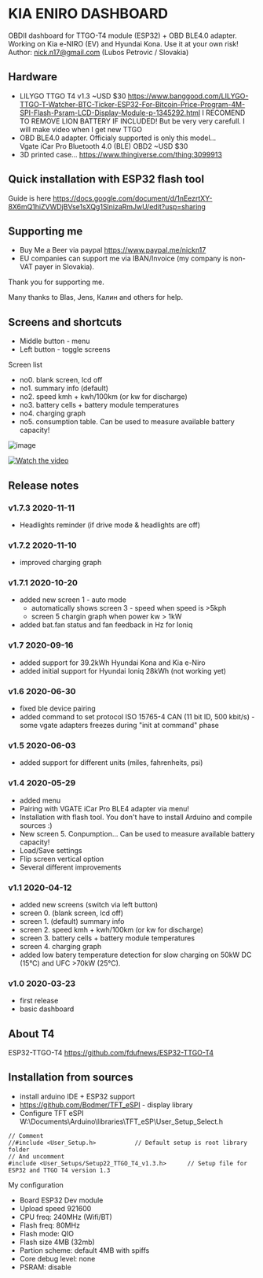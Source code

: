 # KIA ENIRO DASHBOARD

OBDII dashboard for TTGO-T4 module (ESP32) + OBD BLE4.0 adapter. Working on Kia e-NIRO (EV) and Hyundai Kona.
Use it at your own risk!
Author: nick.n17@gmail.com (Lubos Petrovic / Slovakia)

## Hardware 
- LILYGO TTGO T4 v1.3 
  ~USD $30 https://www.banggood.com/LILYGO-TTGO-T-Watcher-BTC-Ticker-ESP32-For-Bitcoin-Price-Program-4M-SPI-Flash-Psram-LCD-Display-Module-p-1345292.html
  I RECOMEND TO REMOVE LION BATTERY IF INCLUDED! But be very very carefull. I will make video when I get new TTGO
- OBD BLE4.0 adapter. 
  Officialy supported is only this model...  
  Vgate iCar Pro Bluetooth 4.0 (BLE) OBD2 ~USD $30    
- 3D printed case... 
  https://www.thingiverse.com/thing:3099913

## Quick installation with ESP32 flash tool

Guide is here
https://docs.google.com/document/d/1nEezrtXY-8X6mQ1hiZVWDjBVse1sXQg1SlnizaRmJwU/edit?usp=sharing

## Supporting me

- Buy Me a Beer via paypal https://www.paypal.me/nickn17
- EU companies can support me via IBAN/Invoice (my company is non-VAT payer in Slovakia).

Thank you for supporting me.

Many thanks to Blas, Jens, Калин and others for help.

## Screens and shortcuts
- Middle button - menu 
- Left button - toggle screens

Screen list
- no0. blank screen, lcd off
- no1. summary info (default)
- no2. speed kmh + kwh/100km (or kw for discharge)
- no3. battery cells + battery module temperatures
- no4. charging graph
- no5. consumption table. Can be used to measure available battery capacity! 

![image](https://github.com/nickn17/enirodashboard/blob/master/screenshots/v1.jpg)

[![Watch the video](https://github.com/nickn17/enirodashboard/blob/master/screenshots/v0.9.jpg)](https://www.youtube.com/watch?v=Jg5VP2P58Yg&)

## Release notes
    
### v1.7.3 2020-11-11
- Headlights reminder (if drive mode & headlights are off)

### v1.7.2 2020-11-10
- improved charging graph

### v1.7.1 2020-10-20
- added new screen 1 - auto mode
  - automatically shows screen 3 - speed when speed is >5kph
  - screen 5 chargin graph when power kw > 1kW
- added bat.fan status and fan feedback in Hz for Ioniq

### v1.7 2020-09-16
- added support for 39.2kWh Hyundai Kona and Kia e-Niro
- added initial support for Hyundai Ioniq 28kWh (not working yet)

### v1.6 2020-06-30
- fixed ble device pairing
- added command to set protocol ISO 15765-4 CAN (11 bit ID, 500 kbit/s) - some vgate adapters freezes during "init at command" phase

### v1.5 2020-06-03
- added support for different units (miles, fahrenheits, psi)

### v1.4 2020-05-29
- added menu 
- Pairing with VGATE iCar Pro BLE4 adapter via menu!
- Installation with flash tool. You don't have to install Arduino and compile sources :)
- New screen 5. Conpumption... Can be used to measure available battery capacity!
- Load/Save settings 
- Flip screen vertical option
- Several different improvements

### v1.1 2020-04-12
- added new screens (switch via left button)
- screen 0. (blank screen, lcd off)
- screen 1. (default) summary info
- screen 2. speed kmh + kwh/100km (or kw for discharge)
- screen 3. battery cells + battery module temperatures
- screen 4. charging graph
- added low batery temperature detection for slow charging on 50kW DC (15°C) and UFC >70kW (25°C).

### v1.0 2020-03-23
- first release
- basic dashboard

## About T4
ESP32-TTGO-T4
https://github.com/fdufnews/ESP32-TTGO-T4

## Installation from sources
- install arduino IDE + ESP32 support
- https://github.com/Bodmer/TFT_eSPI  - display library
- Configure TFT eSPI
  W:\Documents\Arduino\libraries\TFT_eSP\User_Setup_Select.h  
```  
// Comment
//#include <User_Setup.h>           // Default setup is root library folder
// And uncomment
#include <User_Setups/Setup22_TTGO_T4_v1.3.h>      // Setup file for ESP32 and TTGO T4 version 1.3
```  

My configuration
- Board ESP32 Dev module
- Upload speed 921600
- CPU freq: 240MHz (Wifi/BT)
- Flash freq: 80MHz
- Flash mode: QIO
- Flash size 4MB (32mb)
- Partion scheme: default 4MB with spiffs
- Core debug level: none
- PSRAM: disable
